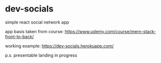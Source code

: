 # dev-socials
simple react social network app

app basis taken from course:
https://www.udemy.com/course/mern-stack-front-to-back/

working example:
https://dev-socials.herokuapp.com/

p.s.
presentable landing in progress

